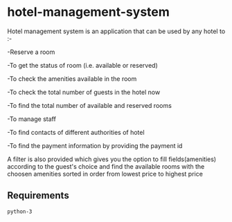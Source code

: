 # hotel-management-system
Hotel management system is an application that can be used by any hotel to :-
 
-Reserve a room

-To get the status of room (i.e. available or reserved)

-To check the amenities available in the room

-To check the total number of guests in the hotel now

-To find the total number of available and reserved rooms

-To manage staff

-To find contacts of different authorities of hotel

-To find the payment information by providing the payment id

A filter is also provided which gives you the option to fill fields(amenities) according to the guest's choice and find the available rooms with the choosen amenities sorted in order from lowest price to highest price

## Requirements
```
python-3

```




